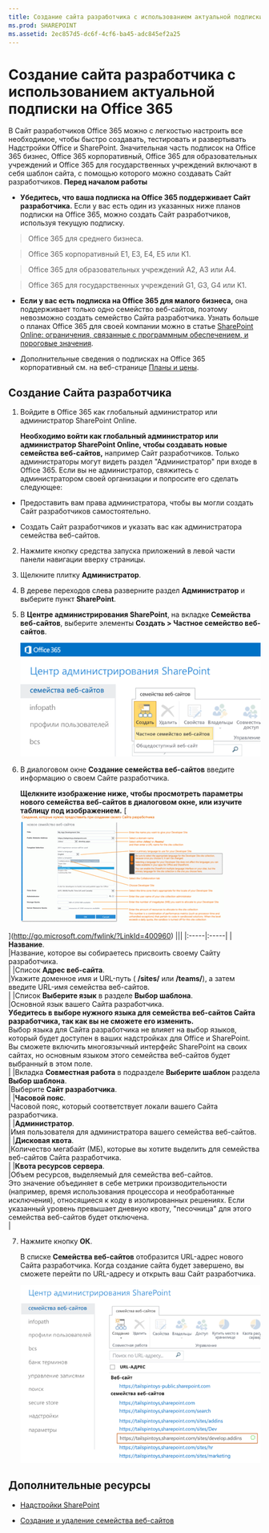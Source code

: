 ```yaml
---
title: Создание сайта разработчика с использованием актуальной подписки на Office 365
ms.prod: SHAREPOINT
ms.assetid: 2ec857d5-dc6f-4cf6-ba45-adc845ef2a25
---
```



# Создание сайта разработчика с использованием актуальной подписки на Office 365
В Сайт разработчиков Office 365 можно с легкостью настроить все необходимое, чтобы быстро создавать, тестировать и развертывать Надстройки Office и SharePoint. Значительная часть подписок на Office 365 бизнес, Office 365 корпоративный, Office 365 для образовательных учреждений и Office 365 для государственных учреждений включают в себя шаблон сайта, с помощью которого можно создавать Сайт разработчиков.
 **Перед началом работы**
  
    
    


- **Убедитесь, что ваша подписка на Office 365 поддерживает Сайт разработчика.** Если у вас есть один из указанных ниже планов подписки на Office 365, можно создать Сайт разработчиков, используя текущую подписку.
    

  
    
    
> Office 365 для среднего бизнеса.
    
  

  
    
    
> Office 365 корпоративный E1, E3, E4, E5 или K1.
    
  

  
    
    
> Office 365 для образовательных учреждений A2, A3 или A4.
    
  

  
    
    
> Office 365 для государственных учреждений G1, G3, G4 или K1.
    
  
- **Если у вас есть подписка на Office 365 для малого бизнеса,** она поддерживает только одно семейство веб-сайтов, поэтому невозможно создать семейство Сайта разработчика. Узнать больше о планах Office 365 для своей компании можно в статье [SharePoint Online: ограничения, связанные с программным обеспечением, и пороговые значения](http://office.microsoft.com/ru-ru/office365-sharepoint-online-enterprise-help/sharepoint-online-software-boundaries-and-limits-HA102694293.aspx).
    
  
- Дополнительные сведения о подписках на Office 365 корпоративный см. на веб-странице  [Планы и цены](http://products.office.com/ru-ru/business/office-365-enterprise-e1-business-software).
    
  

## Создание Сайта разработчика
<a name="bk_createdevsite"> </a>


1. Войдите в Office 365 как глобальный администратор или администратор SharePoint Online.
    
    **Необходимо войти как глобальный администратор или администратор SharePoint Online, чтобы создавать новые семейства веб-сайтов,** например Сайт разработчиков. Только администраторы могут видеть раздел "Администратор" при входе в Office 365. Если вы не администратор, свяжитесь с администратором своей организации и попросите его сделать следующее:
    
  - Предоставить вам права администратора, чтобы вы могли создать Сайт разработчиков самостоятельно.
    
  
  - Создать Сайт разработчиков и указать вас как администратора семейства веб-сайтов.
    
  
2. Нажмите кнопку средства запуска приложений в левой части панели навигации вверху страницы.
    
  
3. Щелкните плитку **Администратор**.
    
  
4. В дереве переходов слева разверните раздел **Администратор** и выберите пункт **SharePoint**.
    
  
5. В **Центре администрирования SharePoint**, на вкладке **Семейства веб-сайтов**, выберите элементы **Создать > Частное семейство веб-сайтов**.
    
     ![Параметр создания семейства веб-сайтов центра администрирования SharePoint](images/SPAdminCenter_newSiteCollection.png)
  

  

  
6. В диалоговом окне **Создание семейства веб-сайтов** введите информацию о своем Сайте разработчика.
    
    **Щелкните изображение ниже, чтобы просмотреть параметры нового семейства веб-сайтов в диалоговом окне, или изучите таблицу под изображением.**
     [![Щелкните, чтобы отобразить дополнительные параметры семейства веб-сайтов](images/SPAdminCenter_newSiteCollection_options_ZoomIt.gif)
  
    
    
](http://go.microsoft.com/fwlink/?LinkId=400960)
|||
|:-----|:-----|
|**Название**. <br/> |Название, которое вы собираетесь присвоить своему Сайту разработчика.  <br/> |
|Список **Адрес веб-сайта**. <br/> |Укажите доменное имя и URL-путь ( **/sites/** или **/teams/**), а затем введите URL-имя семейства веб-сайтов.  <br/> |
|Список **Выберите язык** в разделе **Выбор шаблона**. <br/> |Основной язык вашего Сайта разработчика.  <br/> **Убедитесь в выборе нужного языка для семейства веб-сайтов Сайта разработчика, так как вы не сможете его изменить.** <br/> Выбор языка для Сайта разработчика не влияет на выбор языков, который будет доступен в ваших надстройках для Office и SharePoint.  <br/> Вы сможете включить многоязычный интерфейс SharePoint на своих сайтах, но основным языком этого семейства веб-сайтов будет выбранный в этом поле.  <br/> |
|Вкладка **Совместная работа** в подразделе **Выберите шаблон** раздела **Выбор шаблона**.  <br/> |Выберите **Сайт разработчика**.  <br/> |
|**Часовой пояс**.  <br/> |Часовой пояс, который соответствует локали вашего Сайта разработчика.  <br/> |
|**Администратор**.  <br/> |Имя пользователя для администратора вашего семейства веб-сайтов.  <br/> |
|**Дисковая квота**.  <br/> |Количество мегабайт (МБ), которые вы хотите выделить для семейства веб-сайтов Сайта разработчика.  <br/> |
|**Квота ресурсов сервера**.  <br/> |Объем ресурсов, выделяемый для семейства веб-сайтов.  <br/> Это значение объединяет в себе метрики производительности (например, время использования процессора и необработанные исключения), относящиеся к коду в изолированных решениях. Если указанный уровень превышает дневную квоту, "песочница" для этого семейства веб-сайтов будет отключена.  <br/> |
   
7. Нажмите кнопку **ОК**.
    
    В списке **Семейства веб-сайтов** отобразится URL-адрес нового Сайта разработчика. Когда создание сайта будет завершено, вы сможете перейти по URL-адресу и открыть ваш Сайт разработчика.
    
     ![Подготовка нового семейства веб-сайтов](images/SPAdminCenter_newSiteCollection_provisioning.png)
  

  

  

## Дополнительные ресурсы
<a name="bk_addresources"> </a>


-  [Надстройки SharePoint](sharepoint-add-ins.md)
    
  
-  [Создание и удаление семейства веб-сайтов](http://office.microsoft.com/ru-ru/office365-sharepoint-online-enterprise-help/create-or-delete-a-site-collection-HA102772354.aspx?CTT=1)
    
  

